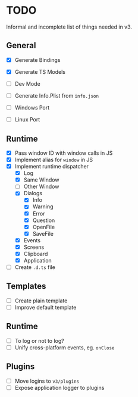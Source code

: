 # TODO

Informal and incomplete list of things needed in v3.

## General

- [x] Generate Bindings
- [x] Generate TS Models
- [ ] Dev Mode
- [ ] Generate Info.Plist from `info.json`

- [ ] Windows Port
- [ ] Linux Port

## Runtime

- [x] Pass window ID with window calls in JS
- [x] Implement alias for `window` in JS
- [x] Implement runtime dispatcher
  - [x] Log
  - [x] Same Window
  - [ ] Other Window
  - [x] Dialogs
    - [x] Info
    - [x] Warning
    - [x] Error
    - [x] Question
    - [x] OpenFile
    - [x] SaveFile
  - [x] Events
  - [x] Screens
  - [x] Clipboard
  - [x] Application
- [ ] Create `.d.ts` file

## Templates

- [ ] Create plain template
- [ ] Improve default template

## Runtime

- [ ] To log or not to log?
- [ ] Unify cross-platform events, eg. `onClose`

## Plugins

- [ ] Move logins to `v3/plugins`
- [ ] Expose application logger to plugins
